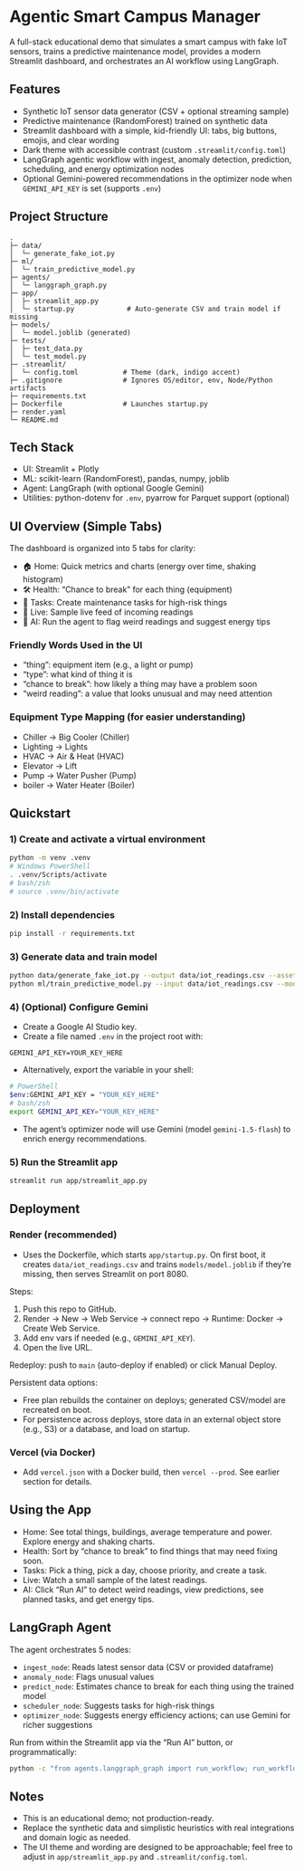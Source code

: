 # Agentic Smart Campus Manager

A full-stack educational demo that simulates a smart campus with fake IoT sensors, trains a predictive maintenance model, provides a modern Streamlit dashboard, and orchestrates an AI workflow using LangGraph.

## Features
- Synthetic IoT sensor data generator (CSV + optional streaming sample)
- Predictive maintenance (RandomForest) trained on synthetic data
- Streamlit dashboard with a simple, kid-friendly UI: tabs, big buttons, emojis, and clear wording
- Dark theme with accessible contrast (custom `.streamlit/config.toml`)
- LangGraph agentic workflow with ingest, anomaly detection, prediction, scheduling, and energy optimization nodes
- Optional Gemini-powered recommendations in the optimizer node when `GEMINI_API_KEY` is set (supports `.env`)

## Project Structure
```
.
├─ data/
│  └─ generate_fake_iot.py
├─ ml/
│  └─ train_predictive_model.py
├─ agents/
│  └─ langgraph_graph.py
├─ app/
│  ├─ streamlit_app.py
│  └─ startup.py             # Auto-generate CSV and train model if missing
├─ models/
│  └─ model.joblib (generated)
├─ tests/
│  ├─ test_data.py
│  └─ test_model.py
├─ .streamlit/
│  └─ config.toml           # Theme (dark, indigo accent)
├─ .gitignore               # Ignores OS/editor, env, Node/Python artifacts
├─ requirements.txt
├─ Dockerfile               # Launches startup.py
├─ render.yaml
└─ README.md
```

## Tech Stack
- UI: Streamlit + Plotly
- ML: scikit-learn (RandomForest), pandas, numpy, joblib
- Agent: LangGraph (with optional Google Gemini)
- Utilities: python-dotenv for `.env`, pyarrow for Parquet support (optional)

## UI Overview (Simple Tabs)
The dashboard is organized into 5 tabs for clarity:
- 🏠 Home: Quick metrics and charts (energy over time, shaking histogram)
- 🛠️ Health: “Chance to break” for each thing (equipment)
- 📅 Tasks: Create maintenance tasks for high-risk things
- 🔴 Live: Sample live feed of incoming readings
- 🤖 AI: Run the agent to flag weird readings and suggest energy tips

### Friendly Words Used in the UI
- “thing”: equipment item (e.g., a light or pump)
- “type”: what kind of thing it is
- “chance to break”: how likely a thing may have a problem soon
- “weird reading”: a value that looks unusual and may need attention

### Equipment Type Mapping (for easier understanding)
- Chiller → Big Cooler (Chiller)
- Lighting → Lights
- HVAC → Air & Heat (HVAC)
- Elevator → Lift
- Pump → Water Pusher (Pump)
- boiler → Water Heater (Boiler)

## Quickstart

### 1) Create and activate a virtual environment
```bash
python -m venv .venv
# Windows PowerShell
. .venv/Scripts/activate
# bash/zsh
# source .venv/bin/activate
```

### 2) Install dependencies
```bash
pip install -r requirements.txt
```

### 3) Generate data and train model
```bash
python data/generate_fake_iot.py --output data/iot_readings.csv --assets 25 --hours 72
python ml/train_predictive_model.py --input data/iot_readings.csv --model models/model.joblib
```

### 4) (Optional) Configure Gemini
- Create a Google AI Studio key.
- Create a file named `.env` in the project root with:
```
GEMINI_API_KEY=YOUR_KEY_HERE
```
- Alternatively, export the variable in your shell:
```bash
# PowerShell
$env:GEMINI_API_KEY = "YOUR_KEY_HERE"
# bash/zsh
export GEMINI_API_KEY="YOUR_KEY_HERE"
```
- The agent’s optimizer node will use Gemini (model `gemini-1.5-flash`) to enrich energy recommendations.

### 5) Run the Streamlit app
```bash
streamlit run app/streamlit_app.py
```

## Deployment

### Render (recommended)
- Uses the Dockerfile, which starts `app/startup.py`. On first boot, it creates `data/iot_readings.csv` and trains `models/model.joblib` if they’re missing, then serves Streamlit on port 8080.

Steps:
1) Push this repo to GitHub.
2) Render → New → Web Service → connect repo → Runtime: Docker → Create Web Service.
3) Add env vars if needed (e.g., `GEMINI_API_KEY`).
4) Open the live URL.

Redeploy: push to `main` (auto-deploy if enabled) or click Manual Deploy.

Persistent data options:
- Free plan rebuilds the container on deploys; generated CSV/model are recreated on boot.
- For persistence across deploys, store data in an external object store (e.g., S3) or a database, and load on startup.

### Vercel (via Docker)
- Add `vercel.json` with a Docker build, then `vercel --prod`. See earlier section for details.

## Using the App
- Home: See total things, buildings, average temperature and power. Explore energy and shaking charts.
- Health: Sort by “chance to break” to find things that may need fixing soon.
- Tasks: Pick a thing, pick a day, choose priority, and create a task.
- Live: Watch a small sample of the latest readings.
- AI: Click “Run AI” to detect weird readings, view predictions, see planned tasks, and get energy tips.

## LangGraph Agent
The agent orchestrates 5 nodes:
- `ingest_node`: Reads latest sensor data (CSV or provided dataframe)
- `anomaly_node`: Flags unusual values
- `predict_node`: Estimates chance to break for each thing using the trained model
- `scheduler_node`: Suggests tasks for high-risk things
- `optimizer_node`: Suggests energy efficiency actions; can use Gemini for richer suggestions

Run from within the Streamlit app via the “Run AI” button, or programmatically:
```bash
python -c "from agents.langgraph_graph import run_workflow; run_workflow()"
```

## Notes
- This is an educational demo; not production-ready.
- Replace the synthetic data and simplistic heuristics with real integrations and domain logic as needed.
- The UI theme and wording are designed to be approachable; feel free to adjust in `app/streamlit_app.py` and `.streamlit/config.toml`.
